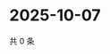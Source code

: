 # 2025-10-07

共 0 条

<!-- BEGIN ZHIHUQUESTIONS -->
<!-- 最后更新时间 Tue Oct 07 2025 10:16:29 GMT+0800 (China Standard Time) -->

<!-- END ZHIHUQUESTIONS -->
